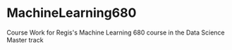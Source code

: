 # MachineLearning680
Course Work for Regis's Machine Learning 680 course in the Data Science Master track

